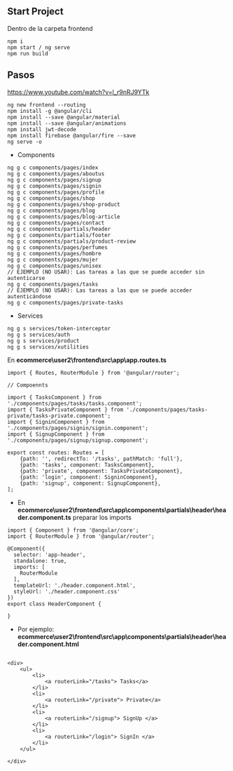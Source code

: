 ## Start Project
Dentro de la carpeta frontend
```
npm i
npm start / ng serve
npm run build
```
## Pasos
https://www.youtube.com/watch?v=l_r9nRJ9YTk


```
ng new frontend --routing
npm install -g @angular/cli
npm install --save @angular/material
npm install --save @angular/animations
npm install jwt-decode
npm install firebase @angular/fire --save
ng serve -o
```
- Components
``` 
ng g c components/pages/index
ng g c components/pages/aboutus
ng g c components/pages/signup
ng g c components/pages/signin
ng g c components/pages/profile
ng g c components/pages/shop
ng g c components/pages/shop-product
ng g c components/pages/blog
ng g c components/pages/blog-article
ng g c components/pages/contact
ng g c components/partials/header
ng g c components/partials/footer
ng g c components/partials/product-review
ng g c components/pages/perfumes
ng g c components/pages/hombre
ng g c components/pages/mujer
ng g c components/pages/unisex
// EJEMPLO (NO USAR): Las tareas a las que se puede acceder sin autenticarse
ng g c components/pages/tasks
// EJEMPLO (NO USAR): Las tareas a las que se puede acceder autenticándose
ng g c components/pages/private-tasks
``` 
- Services
```
ng g s services/token-interceptor
ng g s services/auth
ng g s services/product
ng g s services/xutilities
```
En **ecommerce\user2\frontend\src\app\app.routes.ts**
```
import { Routes, RouterModule } from '@angular/router';

// Compoennts

import { TasksComponent } from './components/pages/tasks/tasks.component';
import { TasksPrivateComponent } from './components/pages/tasks-private/tasks-private.component';
import { SigninComponent } from './components/pages/signin/signin.component';
import { SignupComponent } from './components/pages/signup/signup.component';

export const routes: Routes = [
    {path: '', redirectTo: '/tasks', pathMatch: 'full'},
    {path: 'tasks', component: TasksComponent},
    {path: 'private', component: TasksPrivateComponent},
    {path: 'login', component: SigninComponent},
    {path: 'signup', component: SignupComponent},
];

```
- En **ecommerce\user2\frontend\src\app\components\partials\header\header.component.ts** preparar los imports
```
import { Component } from '@angular/core';
import { RouterModule } from '@angular/router';

@Component({
  selector: 'app-header',
  standalone: true,
  imports: [
    RouterModule
  ],
  templateUrl: './header.component.html',
  styleUrl: './header.component.css'
})
export class HeaderComponent {

}

```
- Por ejemplo: **ecommerce\user2\frontend\src\app\components\partials\header\header.component.html**
```

<div>
    <ul>
        <li>
            <a routerLink="/tasks"> Tasks</a>
        </li>
        <li>
            <a routerLink="/private"> Private</a>
        </li>
        <li>
            <a routerLink="/signup"> SignUp </a>
        </li>
        <li>
            <a routerLink="/login"> SignIn </a>
        </li>
    </ul>

</div>
```